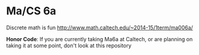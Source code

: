 Ma/CS 6a
====

Discrete math is fun http://www.math.caltech.edu/~2014-15/1term/ma006a/

<b>Honor Code</b>: If you are currently taking Ma6a at Caltech, or are planning on taking it at some point, don't look at this repository
